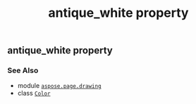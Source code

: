 ﻿---
title: antique_white property
second_title: Aspose.Page for Python via .NET API References
description: 
type: docs
weight: 130
url: /python-net/aspose.page.drawing/color/antique_white/
is_root: false
---

## antique_white property


### See Also
* module [`aspose.page.drawing`](../../)
* class [`Color`](/page/python-net/aspose.page.drawing/color)
